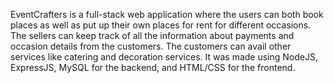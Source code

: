 EventCrafters is a full-stack web application where the users can both book places as well as put up their own places for rent for different occasions. The sellers can keep track of all the information about payments and occasion details from the customers. The customers can avail other services like catering and decoration services. 
It was made using NodeJS, ExpressJS, MySQL for the backend, and HTML/CSS for the frontend. 

